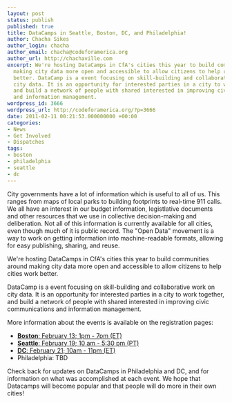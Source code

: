 ```yaml
---
layout: post
status: publish
published: true
title: DataCamps in Seattle, Boston, DC, and Philadelphia!
author: Chacha Sikes
author_login: chacha
author_email: chacha@codeforamerica.org
author_url: http://chachaville.com
excerpt: We're hosting DataCamps in CfA's cities this year to build communities around
  making city data more open and accessible to allow citizens to help cities work
  better. DataCamp is a event focusing on skill-building and collaborative work on
  city data. It is an opportunity for interested parties in a city to work together,
  and build a network of people with shared interested in improving civic communications
  and information management.
wordpress_id: 3666
wordpress_url: http://codeforamerica.org/?p=3666
date: 2011-02-11 00:21:53.000000000 +00:00
categories:
- News
- Get Involved
- Dispatches
tags:
- boston
- philadelphia
- seattle
- dc
---
```

City governments have a lot of information which is useful to all of us. This ranges from maps of local parks to building footprints to real-time 911 calls. We all have an interest in our budget information, legistlative documents and other resources that we use in collective decision-making and deliberation. Not all of this information is currently available for all cities, even though much of it is public record. The "Open Data" movement is a way to work on getting information into machine-readable formats, allowing for easy publishing, sharing, and reuse. 

We're hosting DataCamps in CfA's cities this year to build communities around making city data more open and accessible to allow citizens to help cities work better.

DataCamp is a event focusing on skill-building and collaborative work on city data. It is an opportunity for interested parties in a city to work together, and build a network of people with shared interested in improving civic communications and information management.

More information about the events is available on the registration pages:

<ul>
	<li><a href="http://cfadatacampboston.eventbrite.com/"><strong>Boston</strong>: February 13; 1pm - 7pm (ET)</a></li>
	<li><a href="http://datacampseattle.eventbrite.com"><strong>Seattle</strong>: February 19; 10 am - 5:30 pm (PT)</a>
</li>
	<li><a href="http://presidentsday-dc-datacamp.eventbrite.com/"><strong>DC</strong>: February 21; 10am - 11pm (ET)</a></li>
	<li>Philadelphia: TBD</li>
</ul>

Check back for updates on DataCamps in Philadelphia and DC, and for information on what was accomplished at each event. We hope that Datacamps will become popular and that people will do more in their own cities!
